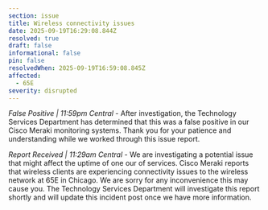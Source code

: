 ```yaml
---
section: issue
title: Wireless connectivity issues
date: 2025-09-19T16:29:08.844Z
resolved: true
draft: false
informational: false
pin: false
resolvedWhen: 2025-09-19T16:59:08.845Z
affected:
  - 65E
severity: disrupted
---
```

*False Positive | 11:59pm Central* - After investigation, the Technology Services Department has determined that this was a false positive in our Cisco Meraki monitoring systems. Thank you for your patience and understanding while we worked through this issue report.

*Report Received | 11:29am Central* - We are investigating a potential issue that might affect the uptime of one our of services. Cisco Meraki reports that wireless clients are experiencing connectivity issues to the wireless network at 65E in Chicago. We are sorry for any inconvenience this may cause you. The Technology Services Department will investigate this report shortly and will update this incident post once we have more information.
